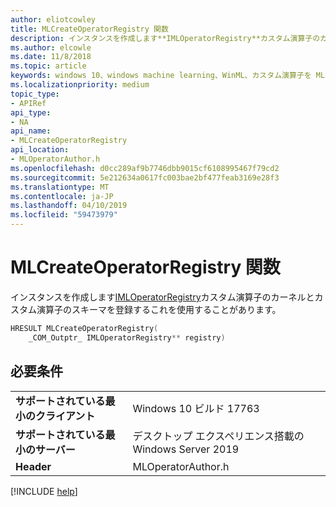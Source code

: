 ```yaml
---
author: eliotcowley
title: MLCreateOperatorRegistry 関数
description: インスタンスを作成します**IMLOperatorRegistry**カスタム演算子のカーネルとカスタム演算子のスキーマを登録するこれを使用することがあります。
ms.author: elcowle
ms.date: 11/8/2018
ms.topic: article
keywords: windows 10、windows machine learning、WinML、カスタム演算子を MLCreateOperatorRegistry
ms.localizationpriority: medium
topic_type:
- APIRef
api_type:
- NA
api_name:
- MLCreateOperatorRegistry
api_location:
- MLOperatorAuthor.h
ms.openlocfilehash: d0cc289af9b7746dbb9015cf6108995467f79cd2
ms.sourcegitcommit: 5e212634a0617fc003bae2bf477feab3169e28f3
ms.translationtype: MT
ms.contentlocale: ja-JP
ms.lasthandoff: 04/10/2019
ms.locfileid: "59473979"
---
```

# <a name="mlcreateoperatorregistry-function"></a>MLCreateOperatorRegistry 関数

インスタンスを作成します[IMLOperatorRegistry](IMLOperatorRegistry.md)カスタム演算子のカーネルとカスタム演算子のスキーマを登録するこれを使用することがあります。

```cpp
HRESULT MLCreateOperatorRegistry(
    _COM_Outptr_ IMLOperatorRegistry** registry)
```

## <a name="requirements"></a>必要条件

| | |
|-|-|
| **サポートされている最小のクライアント** | Windows 10 ビルド 17763 |
| **サポートされている最小のサーバー** | デスクトップ エクスペリエンス搭載の Windows Server 2019 |
| **Header** | MLOperatorAuthor.h |

[!INCLUDE [help](../includes/get-help.md)]
